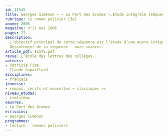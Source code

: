```yaml
---
id: 11545
title: Georges Simenon – « Le Port des brumes ».Étude intégrale (séquence)
rubrique: Le roman policier [3e]
annee: 2005
magazine: n°11 mai 2006
pages: 27
description: 
  L’objectif principal de cette séquence est l’étude d’une œuvre intégrale centrée sur l’analyse du genre romanesque et, plus précisément, du roman policier. Sur le plan méthodologique, les élèves doivent repérer les constantes du genre pour réinvestir leurs apprentissages dans la lecture d’autres œuvres. Le récit policier se construit avec un point de vue réaliste sur le monde qui permet au lecteur de se substituer à l’enquêteur pour exercer ses facultés de raisonnement sur une réalité qui lui est dévoilée. Simenon se réfère à un monde daté pour les adolescents, il faut donc le mettre à distance pour l’interroger dans le contexte du début du XXe siècle. Sur le plan linguistique, l’œuvre se caractérise par l’importance du discours direct, et la narration se fragmente entre ces discours nettement prépondérants. Cela participe à la mise en place de l’illusion réaliste et à la critique sociale. La distribution et la caractérisation des personnages renforcent l’opposition entre deux univers sociaux de l’époque – les petites gens et la bourgeoisie provinciale. L’atmosphère, déjà inscrite dans le titre, se construit par touches récurrentes qu’il faudra repérer. Enfin, la concentration narrative de l’ensemble est remarquable, le roman se déroule sur quatre jours tout en se référant à une diachronie de quinze ans.
  Déroulement de la séquence – onze séances.
article_pdf: 11545.pdf
revue: L’école des lettres des collèges
auteurs:
- Patricia Fize
- Claude Gapaillard
disciplines:
- français
jeunesse:
- romans, récits et nouvelles « classiques »s
niveau_etudes:
- troisième
oeuvres:
- Le Port des brumes
ecrivains:
- Georges Simenon
programmes:
- lecture - romans policiers
---
```

